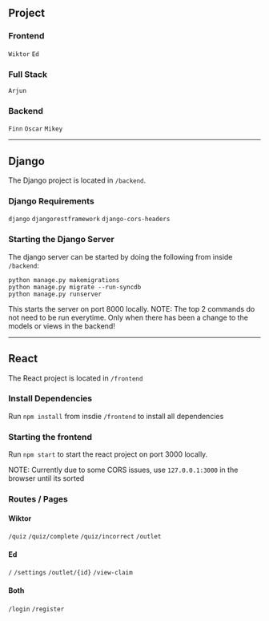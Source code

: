## Project
### Frontend
`Wiktor`
`Ed`

### Full Stack
`Arjun`

### Backend
`Finn`
`Oscar`
`Mikey`



---
## Django
The Django project is located in `/backend`.

### Django Requirements
`django`
`djangorestframework`
`django-cors-headers`

### Starting the Django Server
The django server can be started by doing the following from inside `/backend`:
```
python manage.py makemigrations
python manage.py migrate --run-syncdb
python manage.py runserver
```

This starts the server on port 8000 locally.
NOTE: The top 2 commands do not need to be run everytime. Only when there has been a change to the models or views in the backend!



---
## React
The React project is located in `/frontend`

### Install Dependencies
Run `npm install` from insdie `/frontend` to install all dependencies

### Starting the frontend
Run `npm start` to start the react project on port 3000 locally.

NOTE: Currently due to some CORS issues, use `127.0.0.1:3000` in the browser until its sorted

### Routes / Pages
#### Wiktor
`/quiz`
`/quiz/complete`
`/quiz/incorrect`
`/outlet`

#### Ed
`/`
`/settings`
`/outlet/{id}`
`/view-claim`

#### Both
`/login`
`/register`



